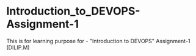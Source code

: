 # Introduction_to_DEVOPS-Assignment-1
This is for learning purpose for - "Introduction to DEVOPS" Assignment-1 (DILIP.M)
